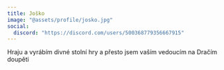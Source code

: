```yaml
---
title: Joško
image: "@assets/profile/josko.jpg"
social:
  discord: "https://discord.com/users/500368779356667915"
---
```


Hraju a vyrábím divné stolní hry a přesto jsem vaším vedoucím na Dračím doupěti
